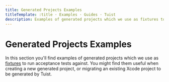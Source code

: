 ```yaml
---
title: Generated Projects Examples
titleTemplate: :title · Examples · Guides · Tuist
description: Examples of generated projects which we use as fixtures to run acceptance tests against.
---
```


# Generated Projects Examples

In this section you'll find examples of <LocalizedLink to="/guides/features/projects">generated projects</LocalizedLink> which we use as [fixtures](https://github.com/tuist/tuist/tree/main/cli/Fixtures) to run acceptance tests against. You might find them useful when creating a new generated project, or migrating an existing Xcode project to be generated by Tuist.